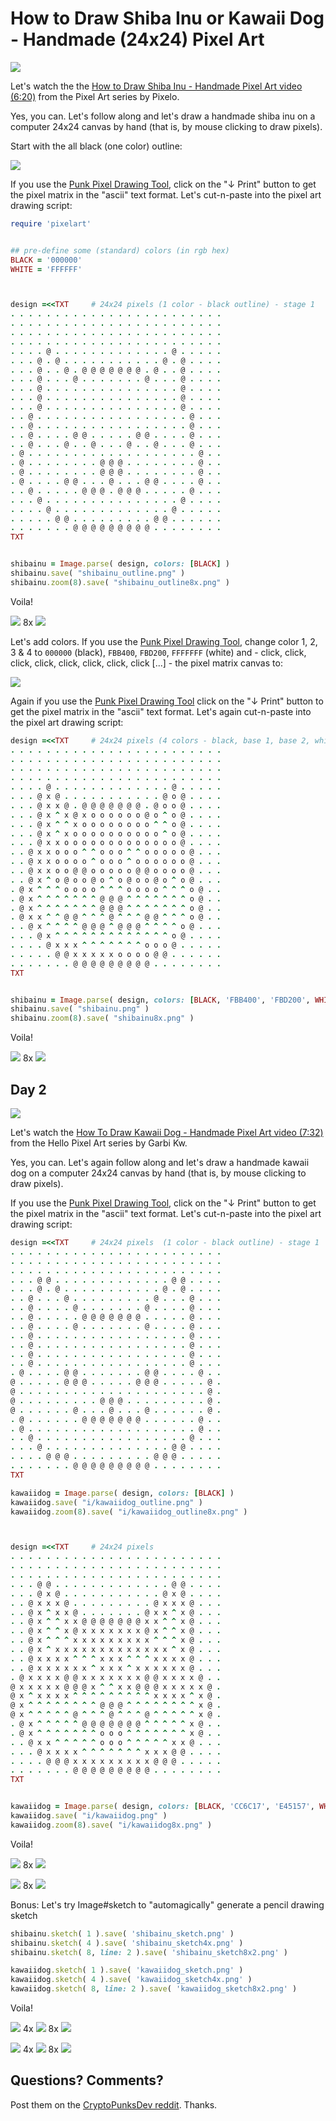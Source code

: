 # How to Draw Shiba Inu or Kawaii Dog - Handmade (24x24) Pixel Art


![](i/youtube-pixelo.png)


Let's watch the
the [How to Draw Shiba Inu - Handmade Pixel Art
video (6:20)](https://www.youtube.com/c/Pixelo/videos) from the Pixel Art series by Pixelo.

Yes, you can.
Let's follow along and let's draw a handmade shiba inu on a computer 24x24 canvas
by hand (that is, by mouse clicking to draw pixels).


Start with the all black (one color) outline:

![](i/shibainu_outline-pixel.png)


If you use the [Punk Pixel Drawing Tool](https://cryptopunksnotdead.github.io/), click on the "↓ Print" button to get the
pixel matrix in the "ascii" text format.
Let's cut-n-paste into the pixel art drawing script:


``` ruby
require 'pixelart'


## pre-define some (standard) colors (in rgb hex)
BLACK = '000000'
WHITE = 'FFFFFF'



design =<<TXT     # 24x24 pixels (1 color - black outline) - stage 1
. . . . . . . . . . . . . . . . . . . . . . . .
. . . . . . . . . . . . . . . . . . . . . . . .
. . . . . . . . . . . . . . . . . . . . . . . .
. . . . . . . . . . . . . . . . . . . . . . . .
. . . . @ . . . . . . . . . . . . . @ . . . . .
. . . @ . @ . . . . . . . . . . . @ . @ . . . .
. . . @ . . @ . @ @ @ @ @ @ @ . @ . . @ . . . .
. . . @ . . . @ . . . . . . . @ . . . @ . . . .
. . . @ . . . . . . . . . . . . . . . @ . . . .
. . . @ . . . . . . . . . . . . . . . @ . . . .
. . . @ . . . . . . . . . . . . . . . @ . . . .
. . @ . . . . . . . . . . . . . . . . . @ . . .
. . @ . . . . . . . . . . . . . . . . . @ . . .
. . @ . . . . @ @ . . . . . @ @ . . . . @ . . .
. . @ . . . @ . . @ . . . @ . . @ . . . @ . . .
. @ . . . . . . . . . . . . . . . . . . . @ . .
. @ . . . . . . . . @ @ @ . . . . . . . . @ . .
. @ . . . . . . . . @ @ @ . . . . . . . . @ . .
. @ . . . . @ @ . . . @ . . . @ @ . . . . @ . .
. . @ . . . . . @ @ @ . @ @ @ . . . . . @ . . .
. . . @ . . . . . . . . . . . . . . . @ . . . .
. . . . @ . . . . . . . . . . . . . @ . . . . .
. . . . . @ @ . . . . . . . . . @ @ . . . . . .
. . . . . . . @ @ @ @ @ @ @ @ @ . . . . . . . .
TXT


shibainu = Image.parse( design, colors: [BLACK] )
shibainu.save( "shibainu_outline.png" )
shibainu.zoom(8).save( "shibainu_outline8x.png" )
```

Voila!

![](i/shibainu_outline.png)
8x ![](i/shibainu_outline8x.png)


Let's add colors.
If you use the [Punk Pixel Drawing Tool](https://cryptopunksnotdead.github.io/),
change color 1, 2, 3 & 4 to `000000` (black), `FBB400`, `FBD200`, `FFFFFFF` (white)
and - click, click, click, click, click, click, click, click [...] -
the pixel matrix canvas to:

![](i/shibainu-pixel.png)



Again if you use the [Punk Pixel Drawing Tool](https://cryptopunksnotdead.github.io/) click on the "↓ Print" button to get the
pixel matrix in the "ascii" text format.
Let's again cut-n-paste into the pixel art drawing script:

``` ruby
design =<<TXT     # 24x24 pixels (4 colors - black, base 1, base 2, white)
. . . . . . . . . . . . . . . . . . . . . . . .
. . . . . . . . . . . . . . . . . . . . . . . .
. . . . . . . . . . . . . . . . . . . . . . . .
. . . . . . . . . . . . . . . . . . . . . . . .
. . . . @ . . . . . . . . . . . . . @ . . . . .
. . . @ x @ . . . . . . . . . . . @ o @ . . . .
. . . @ x x @ . @ @ @ @ @ @ @ . @ o o @ . . . .
. . . @ x ^ x @ x o o o o o o @ o ^ o @ . . . .
. . . @ x ^ ^ x o o o o o o o o ^ ^ o @ . . . .
. . . @ x ^ x o o o o o o o o o o ^ o @ . . . .
. . . @ x x o o o o o o o o o o o o o @ . . . .
. . @ x x o o o ^ ^ o o o ^ ^ o o o o o @ . . .
. . @ x x o o o o ^ o o o ^ o o o o o o @ . . .
. . @ x x o o @ @ o o o o o @ @ o o o o @ . . .
. . @ x ^ o @ o o @ o ^ o @ o o @ o ^ o @ . . .
. @ x ^ ^ ^ o o o o ^ ^ ^ o o o o ^ ^ ^ o @ . .
. @ x ^ ^ ^ ^ ^ ^ ^ @ @ @ ^ ^ ^ ^ ^ ^ ^ o @ . .
. @ x ^ ^ ^ ^ ^ ^ ^ @ @ @ ^ ^ ^ ^ ^ ^ ^ o @ . .
. @ x x ^ ^ @ @ ^ ^ ^ @ ^ ^ ^ @ @ ^ ^ ^ o @ . .
. . @ x ^ ^ ^ ^ @ @ @ ^ @ @ @ ^ ^ ^ ^ o @ . . .
. . . @ x ^ ^ ^ ^ ^ ^ ^ ^ ^ ^ ^ ^ ^ o @ . . . .
. . . . @ x x x ^ ^ ^ ^ ^ ^ ^ o o o @ . . . . .
. . . . . @ @ x x x x x o o o o @ @ . . . . . .
. . . . . . . @ @ @ @ @ @ @ @ @ . . . . . . . .
TXT


shibainu = Image.parse( design, colors: [BLACK, 'FBB400', 'FBD200', WHITE] )
shibainu.save( "shibainu.png" )
shibainu.zoom(8).save( "shibainu8x.png" )
```

Voila!

![](i/shibainu.png)
8x ![](i/shibainu8x.png)



## Day 2 

![](i/youtube-hellopixelart.png)

Let's watch the
[How To Draw Kawaii Dog - Handmade Pixel Art
video (7:32)](https://www.youtube.com/c/HelloPixelArt/videos) from the Hello Pixel Art series by Garbi Kw.

Yes, you can.
Let's again follow along and let's draw a handmade kawaii dog on a computer 24x24 canvas
by hand (that is, by mouse clicking to draw pixels).


If you use the [Punk Pixel Drawing Tool](https://cryptopunksnotdead.github.io/), click on the "↓ Print" button to get the
pixel matrix in the "ascii" text format.
Let's cut-n-paste into the pixel art drawing script:


``` ruby
design =<<TXT     # 24x24 pixels  (1 color - black outline) - stage 1
. . . . . . . . . . . . . . . . . . . . . . . .
. . . . . . . . . . . . . . . . . . . . . . . .
. . . . . . . . . . . . . . . . . . . . . . . .
. . . @ @ . . . . . . . . . . . . . @ @ . . . .
. . . @ . @ . . . . . . . . . . . @ . @ . . . .
. . @ . . . @ . . . . . . . . . @ . . . @ . . .
. . @ . . . . @ . . . . . . . @ . . . . @ . . .
. . @ . . . . . @ @ @ @ @ @ @ . . . . . @ . . .
. . @ . . . . @ . . . . . . . @ . . . . @ . . .
. . @ . . . . . . . . . . . . . . . . . @ . . .
. . @ . . . . . . . . . . . . . . . . . @ . . .
. . @ . . . . . . . . . . . . . . . . . @ . . .
. . @ . . . . . . . . . . . . . . . . . @ . . .
. @ . . . . @ @ . . . . . . . @ @ . . . . @ . .
@ . . . . . @ @ @ . . . . . @ @ @ . . . . . @ .
@ . . . . . . . . . . . . . . . . . . . . . @ .
@ . . . . . . . . . @ @ @ . . . . . . . . . @ .
@ . . . . . . @ . . . @ . . . @ . . . . . . @ .
. @ . . . . . . @ @ @ @ @ @ @ . . . . . . @ . .
. @ . . . . . . . . . . . . . . . . . . . @ . .
. . @ . . . . . . . . . . . . . . . . . @ . . .
. . . @ . . . . . . . . . . . . . . @ @ . . . .
. . . . @ @ @ . . . . . . . . . @ @ @ . . . . .
. . . . . . . @ @ @ @ @ @ @ @ @ . . . . . . . .
TXT

kawaiidog = Image.parse( design, colors: [BLACK] )
kawaiidog.save( "i/kawaiidog_outline.png" )
kawaiidog.zoom(8).save( "i/kawaiidog_outline8x.png" )



design =<<TXT     # 24x24 pixels
. . . . . . . . . . . . . . . . . . . . . . . .
. . . . . . . . . . . . . . . . . . . . . . . .
. . . . . . . . . . . . . . . . . . . . . . . .
. . . @ @ . . . . . . . . . . . . . @ @ . . . .
. . . @ x @ . . . . . . . . . . . @ x @ . . . .
. . @ x x x @ . . . . . . . . . @ x x x @ . . .
. . @ x ^ x x @ . . . . . . . @ x x ^ x @ . . .
. . @ x ^ ^ x x @ @ @ @ @ @ @ x x ^ ^ x @ . . .
. . @ x ^ ^ x @ x x x x x x x @ x ^ ^ x @ . . .
. . @ x ^ ^ ^ x x x x x x x x x ^ ^ ^ x @ . . .
. . @ x ^ x x x x x x x x x x x x x ^ x @ . . .
. . @ x x x x ^ ^ ^ x x x ^ ^ ^ x x x x @ . . .
. . @ x x x x x x ^ x x x ^ x x x x x x @ . . .
. @ x x x x @ @ x x x x x x x @ @ x x x x @ . .
@ x x x x x @ @ @ x ^ ^ x x @ @ @ x x x x x @ .
@ x ^ x x x x ^ ^ ^ ^ ^ ^ ^ ^ ^ x x x x ^ x @ .
@ x ^ ^ ^ ^ ^ ^ ^ ^ @ @ @ ^ ^ ^ ^ ^ ^ ^ ^ x @ .
@ x ^ ^ ^ ^ ^ @ ^ ^ ^ @ ^ ^ ^ @ ^ ^ ^ ^ ^ x @ .
. @ x ^ ^ ^ ^ ^ @ @ @ @ @ @ @ ^ ^ ^ ^ ^ x @ . .
. @ x ^ ^ ^ ^ ^ ^ ^ o o o ^ ^ ^ ^ ^ ^ ^ x @ . .
. . @ x x ^ ^ ^ ^ ^ o o o ^ ^ ^ ^ ^ x x @ . . .
. . . @ x x x x ^ ^ ^ ^ ^ ^ ^ x x x @ @ . . . .
. . . . @ @ @ x x x x x x x x x @ @ @ . . . . .
. . . . . . . @ @ @ @ @ @ @ @ @ . . . . . . . .
TXT


kawaiidog = Image.parse( design, colors: [BLACK, 'CC6C17', 'E45157', WHITE] )
kawaiidog.save( "i/kawaiidog.png" )
kawaiidog.zoom(8).save( "i/kawaiidog8x.png" )
```

Voila!

![](i/kawaiidog_outline.png)
8x ![](i/kawaiidog_outline8x.png)

![](i/kawaiidog.png)
8x ![](i/kawaiidog8x.png)






Bonus:  Let's try Image#sketch to "automagically" generate a pencil drawing sketch

``` ruby
shibainu.sketch( 1 ).save( 'shibainu_sketch.png' )
shibainu.sketch( 4 ).save( 'shibainu_sketch4x.png' )
shibainu.sketch( 8, line: 2 ).save( 'shibainu_sketch8x2.png' )

kawaiidog.sketch( 1 ).save( 'kawaiidog_sketch.png' )
kawaiidog.sketch( 4 ).save( 'kawaiidog_sketch4x.png' )
kawaiidog.sketch( 8, line: 2 ).save( 'kawaiidog_sketch8x2.png' )
```


Voila!

![](i/shibainu_sketch.png)
4x ![](i/shibainu_sketch4x.png)
8x ![](i/shibainu_sketch8x2.png)

![](i/kawaiidog_sketch.png)
4x ![](i/kawaiidog_sketch4x.png)
8x ![](i/kawaiidog_sketch8x2.png)





## Questions? Comments?

Post them on the [CryptoPunksDev reddit](https://old.reddit.com/r/CryptoPunksDev). Thanks.

